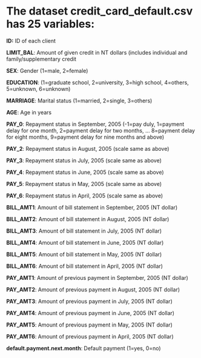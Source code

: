 # The dataset credit_card_default.csv has 25 variables:
<p><strong>ID:</strong> ID of each client</p>
<p><strong>LIMIT_BAL</strong>: Amount of given credit in NT dollars (includes individual and family/supplementary credit</p>
<p><strong>SEX</strong>: Gender (1=male, 2=female)</p>
<p><strong>EDUCATION</strong>: (1=graduate school, 2=university, 3=high school, 4=others, 5=unknown, 6=unknown)</p>
<p><strong>MARRIAGE</strong>: Marital status (1=married, 2=single, 3=others)</p>
<p><strong>AGE</strong>: Age in years</p>
<p><strong>PAY_0</strong>: Repayment status in September, 2005 (-1=pay duly, 1=payment delay for one month, 2=payment delay for two months, … 8=payment delay for eight months, 9=payment delay for nine months and above)</p>
<p><strong>PAY_2</strong>: Repayment status in August, 2005 (scale same as above)</p>
<p><strong>PAY_3</strong>: Repayment status in July, 2005 (scale same as above)</p>
<p><strong>PAY_4</strong>: Repayment status in June, 2005 (scale same as above)</p>
<p><strong>PAY_5</strong>: Repayment status in May, 2005 (scale same as above)</p>
<p><strong>PAY_6</strong>: Repayment status in April, 2005 (scale same as above)</p>
<p><strong>BILL_AMT1</strong>: Amount of bill statement in September, 2005 (NT dollar)</p>
<p><strong>BILL_AMT2</strong>: Amount of bill statement in August, 2005 (NT dollar)</p>
<p><strong>BILL_AMT3</strong>: Amount of bill statement in July, 2005 (NT dollar)</p>
<p><strong>BILL_AMT4</strong>: Amount of bill statement in June, 2005 (NT dollar)</p>
<p><strong>BILL_AMT5</strong>: Amount of bill statement in May, 2005 (NT dollar)</p>
<p><strong>BILL_AMT6</strong>: Amount of bill statement in April, 2005 (NT dollar)</p>
<p><strong>PAY_AMT1</strong>: Amount of previous payment in September, 2005 (NT dollar)</p>
<p><strong>PAY_AMT2</strong>: Amount of previous payment in August, 2005 (NT dollar)</p>
<p><strong>PAY_AMT3</strong>: Amount of previous payment in July, 2005 (NT dollar)</p>
<p><strong>PAY_AMT4</strong>: Amount of previous payment in June, 2005 (NT dollar)</p>
<p><strong>PAY_AMT5</strong>: Amount of previous payment in May, 2005 (NT dollar)</p>
<p><strong>PAY_AMT6</strong>: Amount of previous payment in April, 2005 (NT dollar)</p>
<p><strong>default.payment.next.month</strong>: Default payment (1=yes, 0=no)</p>
